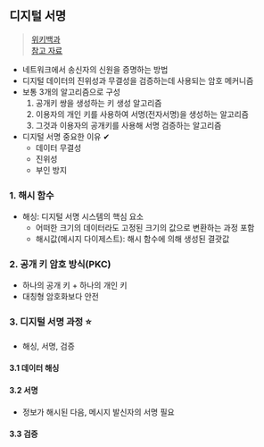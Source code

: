 ## 디지털 서명
> [위키백과](https://ko.wikipedia.org/wiki/%EB%94%94%EC%A7%80%ED%84%B8_%EC%84%9C%EB%AA%85) <BR>
> [참고 자료](https://academy.binance.com/ko/articles/what-is-a-digital-signature)
 
- 네트워크에서 송신자의 신원을 증명하는 방법
- 디지털 데이터의 진위성과 무결성을 검증하는데 사용되는 암호 메커니즘
- 보통 3개의 알고리즘으로 구성
  1. 공개키 쌍을 생성하는 키 생성 알고리즘
  2. 이용자의 개인 키를 사용하여 서명(전자서명)을 생성하는 알고리즘
  3. 그것과 이용자의 공개키를 사용해 서명 검증하는 알고리즘
- 디지털 서명 중요한 이유 ✔
  - 데이터 무결성
  - 진위성
  - 부인 방지

### 1. 해시 함수
- 해싱: 디지털 서명 시스템의 핵심 요소
  - 어떠한 크기의 데이터라도 고정된 크기의 값으로 변환하는 과정 포함
  - 해시값(메시지 다이제스트): 해시 함수에 의해 생성된 결괏값

### 2. 공개 키 암호 방식(PKC)
- 하나의 공개 키 + 하나의 개인 키
- 대칭형 암호화보다 안전

### 3. 디지털 서명 과정 ⭐
- 해싱, 서명, 검증 
#### 3.1 데이터 해싱
#### 3.2 서명
- 정보가 해시된 다음, 메시지 발신자의 서명 필요
#### 3.3 검증

